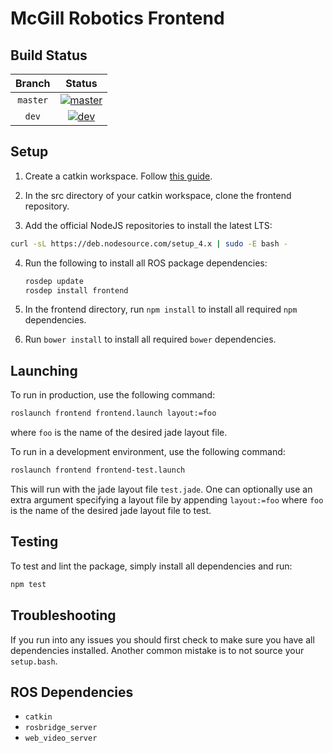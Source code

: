 McGill Robotics Frontend
========================

Build Status
------------

[master]: http://dev.mcgillrobotics.com:8080/buildStatus/icon?job=frontend_master
[master url]: http://dev.mcgillrobotics.com:8080/job/frontend_master

[dev]: http://dev.mcgillrobotics.com:8080/buildStatus/icon?job=frontend_dev
[dev url]: http://dev.mcgillrobotics.com:8080/job/frontend_dev

| Branch   | Status                  |
|:--------:|:-----------------------:|
| `master` | [![master]][master url] |
| `dev`    | [![dev]][dev url]       |

Setup
-----

1. Create a catkin workspace. Follow 
[this guide](http://wiki.ros.org/catkin/Tutorials/create_a_workspace).

2. In the src directory of your catkin workspace, clone the frontend 
repository.

3. Add the official NodeJS repositories to install the latest LTS:

  ```bash
  curl -sL https://deb.nodesource.com/setup_4.x | sudo -E bash -
  ```

4. Run the following to install all ROS package dependencies: 
	
   ```bash
   rosdep update
   rosdep install frontend
   ```

5. In the frontend directory, run `npm install` to install all required `npm` 
dependencies.

6. Run `bower install` to install all required `bower` dependencies.

Launching
---------

To run in production, use the following command: 
	
```bash
roslaunch frontend frontend.launch layout:=foo
```

where `foo` is the name of the desired jade layout file.

To run in a development environment, use the following command:

```bash
roslaunch frontend frontend-test.launch
```

This will run with the jade layout file `test.jade`. One can optionally use an
extra argument specifying a layout file by appending `layout:=foo` where `foo`
is the name of the desired jade layout file to test.

Testing
-------

To test and lint the package, simply install all dependencies and run:

```bash
npm test
```

Troubleshooting
---------------

If you run into any issues you should first check to make sure you have all 
dependencies installed. Another common mistake is to not source your 
`setup.bash`.

ROS Dependencies
----------------
* `catkin`
* `rosbridge_server`
* `web_video_server`
